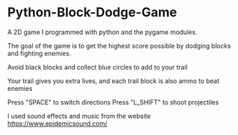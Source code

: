 # Python-Block-Dodge-Game
A 2D game I programmed with python and the pygame modules.

The goal of the game is to get the highest score possible by dodging blocks and fighting enemies.

Avoid black blocks and collect blue circles to add to your trail

Your trail gives you extra lives, and each trail block is also ammo to beat enemies

Press "SPACE" to switch directions
Press "L_SHIFT" to shoot projectiles

I used sound effects and music from the website https://www.epidemicsound.com/



